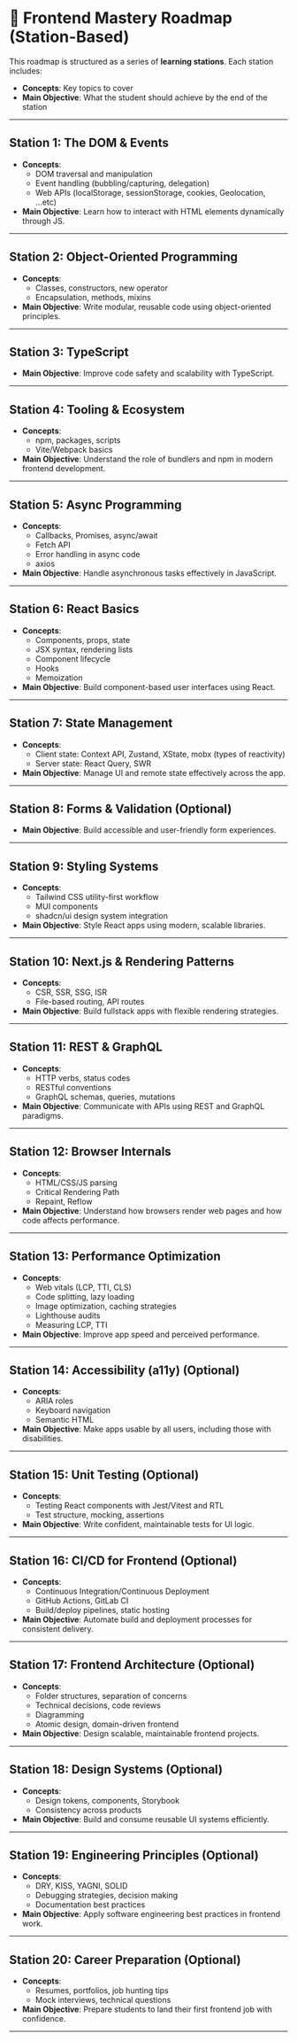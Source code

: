 # 🧭 Frontend Mastery Roadmap (Station-Based)

This roadmap is structured as a series of **learning stations**. Each station includes:

- **Concepts**: Key topics to cover
- **Main Objective**: What the student should achieve by the end of the station

---

## Station 1: The DOM & Events

- **Concepts**:
  - DOM traversal and manipulation
  - Event handling (bubbling/capturing, delegation)
  - Web APIs (localStorage, sessionStorage, cookies, Geolocation, ...etc)
- **Main Objective**: Learn how to interact with HTML elements dynamically through JS.

---

## Station 2: Object-Oriented Programming

- **Concepts**:
  - Classes, constructors, new operator
  - Encapsulation, methods, mixins
- **Main Objective**: Write modular, reusable code using object-oriented principles.

---

## Station 3: TypeScript

- **Main Objective**: Improve code safety and scalability with TypeScript.

---

## Station 4: Tooling & Ecosystem

- **Concepts**:
  - npm, packages, scripts
  - Vite/Webpack basics
- **Main Objective**: Understand the role of bundlers and npm in modern frontend development.

---

## Station 5: Async Programming

- **Concepts**:
  - Callbacks, Promises, async/await
  - Fetch API
  - Error handling in async code
  - axios
- **Main Objective**: Handle asynchronous tasks effectively in JavaScript.

---

## Station 6: React Basics

- **Concepts**:
  - Components, props, state
  - JSX syntax, rendering lists
  - Component lifecycle
  - Hooks
  - Memoization
- **Main Objective**: Build component-based user interfaces using React.

---

## Station 7: State Management

- **Concepts**:
  - Client state: Context API, Zustand, XState, mobx (types of reactivity)
  - Server state: React Query, SWR
- **Main Objective**: Manage UI and remote state effectively across the app.

---

## Station 8: Forms & Validation (Optional)

- **Main Objective**: Build accessible and user-friendly form experiences.

---

## Station 9: Styling Systems

- **Concepts**:
  - Tailwind CSS utility-first workflow
  - MUI components
  - shadcn/ui design system integration
- **Main Objective**: Style React apps using modern, scalable libraries.

---

## Station 10: Next.js & Rendering Patterns

- **Concepts**:
  - CSR, SSR, SSG, ISR
  - File-based routing, API routes
- **Main Objective**: Build fullstack apps with flexible rendering strategies.

---

## Station 11: REST & GraphQL 

- **Concepts**:
  - HTTP verbs, status codes
  - RESTful conventions
  - GraphQL schemas, queries, mutations
- **Main Objective**: Communicate with APIs using REST and GraphQL paradigms.

---

## Station 12: Browser Internals

- **Concepts**:
  - HTML/CSS/JS parsing
  - Critical Rendering Path
  - Repaint, Reflow
- **Main Objective**: Understand how browsers render web pages and how code affects performance.

---

## Station 13: Performance Optimization

- **Concepts**:
  - Web vitals (LCP, TTI, CLS)
  - Code splitting, lazy loading
  - Image optimization, caching strategies
  - Lighthouse audits
  - Measuring LCP, TTI
- **Main Objective**: Improve app speed and perceived performance.

---

## Station 14: Accessibility (a11y) (Optional)

- **Concepts**:
  - ARIA roles
  - Keyboard navigation
  - Semantic HTML
- **Main Objective**: Make apps usable by all users, including those with disabilities.

---

## Station 15: Unit Testing (Optional)

- **Concepts**:
  - Testing React components with Jest/Vitest and RTL
  - Test structure, mocking, assertions
- **Main Objective**: Write confident, maintainable tests for UI logic.

---

## Station 16: CI/CD for Frontend (Optional)

- **Concepts**:
  - Continuous Integration/Continuous Deployment
  - GitHub Actions, GitLab CI
  - Build/deploy pipelines, static hosting
- **Main Objective**: Automate build and deployment processes for consistent delivery.

---

## Station 17: Frontend Architecture (Optional)

- **Concepts**:
  - Folder structures, separation of concerns
  - Technical decisions, code reviews
  - Diagramming
  - Atomic design, domain-driven frontend
- **Main Objective**: Design scalable, maintainable frontend projects.

---

## Station 18: Design Systems (Optional)

- **Concepts**:
  - Design tokens, components, Storybook
  - Consistency across products
- **Main Objective**: Build and consume reusable UI systems efficiently.

---

## Station 19: Engineering Principles (Optional)

- **Concepts**:
  - DRY, KISS, YAGNI, SOLID
  - Debugging strategies, decision making
  - Documentation best practices
- **Main Objective**: Apply software engineering best practices in frontend work.

---

## Station 20: Career Preparation (Optional)

- **Concepts**:
  - Resumes, portfolios, job hunting tips
  - Mock interviews, technical questions
- **Main Objective**: Prepare students to land their first frontend job with confidence.

---

